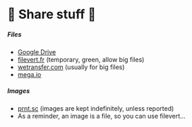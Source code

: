 # 📩 Share stuff 📩

<div class="row row-cols-md-2 mt-4"><div>

##### Files

* [Google Drive](https://www.google.com/drive/)
* [filevert.fr](https://filevert.fr/) (temporary, green, allow big files)
* [wetransfer.com](https://wetransfer.com/) (usually for big files)
* [mega.io](https://mega.io/start)
</div><div>

##### Images

* [prnt.sc](https://prnt.sc/) (images are kept indefinitely, unless reported)
* As a reminder, an image is a file, so you can use filevert...
</div></div>